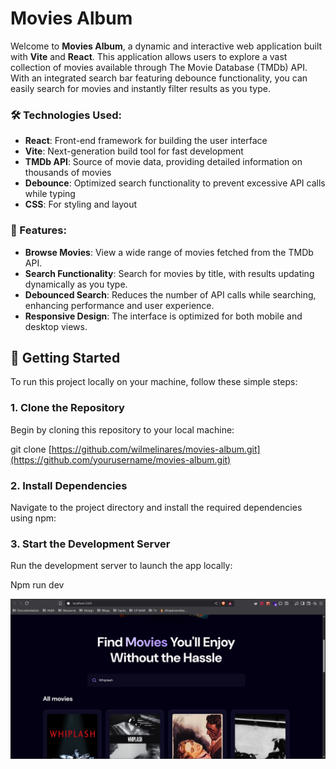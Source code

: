 # **Movies Album**

Welcome to **Movies Album**, a dynamic and interactive web application built with **Vite** and **React**. This application allows users to explore a vast collection of movies available through The Movie Database (TMDb) API. With an integrated search bar featuring debounce functionality, you can easily search for movies and instantly filter results as you type.

### **🛠 Technologies Used:**

- **React**: Front-end framework for building the user interface
- **Vite**: Next-generation build tool for fast development
- **TMDb API**: Source of movie data, providing detailed information on thousands of movies
- **Debounce**: Optimized search functionality to prevent excessive API calls while typing
- **CSS**: For styling and layout

### **🌟 Features:**

- **Browse Movies**: View a wide range of movies fetched from the TMDb API.
- **Search Functionality**: Search for movies by title, with results updating dynamically as you type.
- **Debounced Search**: Reduces the number of API calls while searching, enhancing performance and user experience.
- **Responsive Design**: The interface is optimized for both mobile and desktop views.

## **🚀 Getting Started**

To run this project locally on your machine, follow these simple steps:

### **1\. Clone the Repository**

Begin by cloning this repository to your local machine:

git clone [https://github.com/wilmelinares/movies-album.git](https://github.com/yourusername/movies-album.git)

### **2\. Install Dependencies**

Navigate to the project directory and install the required dependencies using npm:

### **3\. Start the Development Server**

Run the development server to launch the app locally:

Npm run dev

![image alt](https://github.com/wilmelinares/Movies-allbum/blob/bcbf185dd2ba8c5ca507c79ea59589d0c251fb16/movie1.png)
